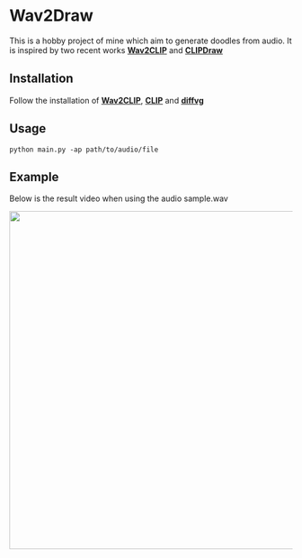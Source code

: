 # Wav2Draw
This is a hobby project of mine which aim to generate doodles from audio. It is inspired by two recent works [**Wav2CLIP**](https://arxiv.org/abs/2110.11499) and [**CLIPDraw**](https://arxiv.org/abs/2106.14843)

## Installation

Follow the installation of [**Wav2CLIP**](https://github.com/descriptinc/lyrebird-wav2clip/), [**CLIP**](https://github.com/openai/CLIP) and [**diffvg**](https://github.com/BachiLi/diffvg)

## Usage

```
python main.py -ap path/to/audio/file
```

## Example

Below is the result video when using the audio sample.wav

<div align="middle">
  <img src="https://user-images.githubusercontent.com/32743000/140615619-5f2829e9-d526-4e0a-81d3-1f1b39c79847.png" width="600"/>
</div>